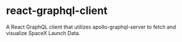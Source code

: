 # react-graphql-client
A React GraphQL client that utilizes apollo-graphql-server to fetch and visualize SpaceX Launch Data.
